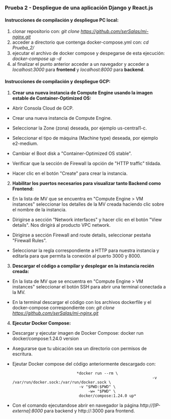 ### Prueba 2 - Despliegue de una aplicación Django y React.js

#### Instrucciones de compilación y despliegue PC local:

1. clonar repositorio con:  *git clone https://github.com/serSalas/mi-nginx.git*
2. acceder a directorio que contenga docker-compose.yml con:  *cd Prueba_2/*
3. ejecutar el archivo de docker compose y despegarse de esta ejecución:  *docker-compose up -d*
4. al finalizar el punto anterior acceder a un navegador y acceder a *localhost:3000* para **frontend** y *localhost:8000* para **backend**.

#### Instrucciones de compilación y despliegue GCP:

1. **Crear una nueva instancia de Compute Engine usando la imagen estable de Container-Optimized OS:**

  * Abrir Consola Cloud de GCP.

  * Crear una nueva instancia de Compute Engine.

  * Seleccionar la Zone (zona) deseada, por ejemplo us-central1-c.

  * Seleccionar el tipo de máquina (Machine type) deseada, por ejemplo e2-medium.

  * Cambiar el Boot disk a "Container-Optimized OS stable".

  * Verificar que la sección de Firewall la opción de "HTTP traffic" tildada.

  * Hacer clic en el botón "Create" para crear la instancia.


2. **Habilitar los puertos necesarios para visualizar tanto Backend como Frontend:**

  * En la lista de MV que se encuentra en "Compute Engine > VM instances" seleccionar los detalles de la MV creada haciendo clic sobre el nombre de la instancia.
 
  * Dirigirse a sección "Network interfaces" y hacer clic en el botón "View details". Nos dirigirá al producto VPC network.
 
  * Dirigirse a sección Firewall and route details, seleccionar pestaña "Firewall Rules".
 
  * Seleccionar la regla correspondiente a HTTP para nuestra instancia y editarla para que permita la conexión al puerto 3000 y 8000.


3. **Descargar el código a compilar y desplegar en la instancia recién creada:**
  
  * En la lista de MV que se encuentra en "Compute Engine > VM instances" seleccionar el botón SSH para abrir una terminal conectada a la MV.
  
  * En la terminal descargar el código con los archivos dockerfile y el docker-compose correspondiente con:  *git clone https://github.com/serSalas/mi-nginx.git*


4. **Ejecutar Docker Compose:**
  
  * Descargar y ejecutar imagen de Docker Compose:  docker run docker/compose:1.24.0 version
  
  * Asegurarse que tu ubicación sea un directorio con permisos de escritura.
  
  * Ejeutar Docker compose del código anteriormente descargado con: 

								    *docker run --rm \
                                                                     -v /var/run/docker.sock:/var/run/docker.sock \
								     -v "$PWD:$PWD" \
          							     -w= "$PWD" \
								     docker/compose:1.24.0 up*
  
   * Con el comando ejecutandose abrir en navegador la página *http://[IP-externa]:8000* para backend y http://<IP-externa>:3000 para frontend.

